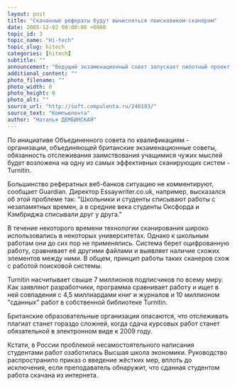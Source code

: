 ```yaml
---
layout: post
title: "Скачанные рефераты будут вычисляться поисковиком-сканером"
date: 2005-12-02 00:00:00 +0000
topic_id: 3
topic_name: "Hi-tech"
topic_slug: hitech
categories: [hitech]
subtitle: ""
announcement: "Ведущий экзаменационный совет запускает пилотный проект по проверке работ, написанных школьниками на получение сертификатов уровня A и аттестатов о среднем образовании. Целью проекта будет борьба с плагиатом, который попросту подрывает принципы оценки реальных знаний школьника. Прежде всего, речь идёт о скачивании чужих материалов, рефератов, курсовых и других работ из интернета, которые экзаменационная комиссия не в силах вычислить."
additional_content: ""
photo_filename: ""
photo_width: 0
photo_height: 0
photo_alt: ""
source_url: "http://soft.compulenta.ru/240193/"
source_text: "Компьюлента"
author: "Наталья ДЕМБИНСКАЯ"
---
```

По инициативе Объединенного совета по квалификациям - организации, объединяющей британские экзаменационные советы, обязанность отслеживания заимствования учащимися чужих мыслей будет возложена на одну из самых эффективных сканирующих систем - Turnitin.

Большинство рефератных веб-банков ситуацию не комментируют, сообщает Guardian. Директор Essaywriter.co.uk, например, высказался об этой проблеме так: "Школьники и студенты списывают работы с незапамятных времен, а в средние века студенты Оксфорда и Кэмбриджа списывали друг у друга."

В течение некоторого времени технологии сканирования широко использовались в некоторых университетах. Однако к школьным работам они до сих пор не применялись. Система берет оцифрованную работу, сравнивает её другими файлами и выявляет наличие схожих элементов между ними. В общем, принцип работы таких сканеров схож с работой поисковой системы.

Turnitin насчитывает свыше 7 миллионов подписчиков по всему миру. Как заявляют разработчики, программа сравнивает работу и ищет в ней совпадения с 4,5 миллиардами книг и журналов и 10 миллионом "сданных" работ в собственной библиотеке Turnitin.

Британские образовательные организации опасаются, что отслеживать плагиат станет гораздо сложней, когда сдача курсовых работ станет обязательной в электронном виде к 2009 году.

Кстати, в России проблемой несамостоятельного написания студентами работ озаботилась Высшая школа экономики. Руководство распространило приказ о введение жёстких мер, вплоть до исключения, если преподаватель обнаружит, что сданная студентом работа скачана из интернета.
